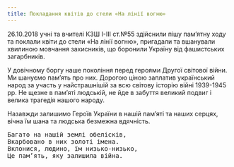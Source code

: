 ```yaml
---
title: Покладання квітів до стели «На лінії вогню»
---
```


26.10.2018 учні та вчителі КЗШ І-ІІІ ст.№55 здійснили пішу пам’ятну ходу та поклали квіти до стели «На лінії вогню», пригадали та вшанували хвилиною мовчання захисників, що боронили Україну від фашистських загарбників.

У довічному боргу наше покоління перед героями Другої світової війни. Ми шануємо пам’ять про них. Дорогою ціною заплатив український народ за участь у найстрашнішій за всю світову історію війні 1939-1945 рр. Не щезне в пам’яті людській, не йде в забуття великий подвиг і велика трагедія нашого народу.

Назавжди залишимо Героїв України в нашій пам’яті та наших серцях, вічна їм шана та людська безмежна вдячність.

<pre>
Багато на нашій землі обелісків,
Вкарбовано в них золоті імена.
Вклонися, людино, їм низько-низько,
Це пам’ять, яку залишила війна.
</pre>

<slideshow id="_/72157701875104671" />
